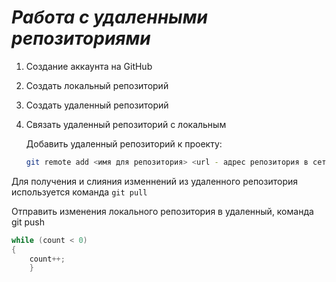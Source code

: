 # ***Работа с удаленными репозиториями***

1. Создание аккаунта на GitHub 
2. Создать локальный репозиторий
3. Создать удаленный репозиторий
4. Связать удаленный репозиторий с локальным

   Добавить удаленный репозиторий к проекту:
   ```Bash
   git remote add <имя для репозитория> <url - адрес репозитория в сети>
   ```
Для получения и слияния изменнений из удаленного репозитория используется команда `git pull`

Отправить изменения локального репозитория в удаленный, команда git push

   
```C#
while (count < 0)
{
    count++;
    }
```
